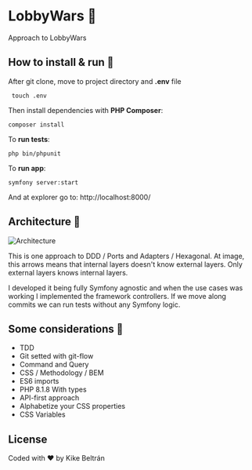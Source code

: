 # LobbyWars 💼
Approach to LobbyWars

## How to install & run 🚀
After git clone, move to project directory and **.env** file

```
 touch .env
 ```

Then install dependencies with **PHP Composer**:

```
composer install
```

To **run tests**:
```
php bin/phpunit
```

To **run app**:

```
symfony server:start
```

And at explorer go to: http://localhost:8000/

## Architecture 🧅

![Architecture ](https://ekiketa.es/wp-content/uploads/2022/08/ddd-layers.png)

This is one approach to DDD / Ports and Adapters / Hexagonal.
At image, this arrows means that internal layers doesn't know external layers. Only external layers knows internal layers.

I developed it being fully Symfony agnostic and when the use cases was working I implemented the framework controllers. If we move along commits we can run tests without any Symfony logic.

## Some considerations 🌚

- TDD
- Git setted with git-flow
- Command and Query
- CSS / Methodology / BEM
- ES6 imports
- PHP 8.1.8 With types
- API-first approach
- Alphabetize your CSS properties
- CSS Variables


## License

Coded with ♥️  by Kike Beltrán